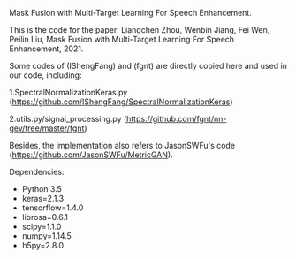 Mask Fusion with Multi-Target Learning For Speech Enhancement.

This is the code for the paper: Liangchen Zhou, Wenbin Jiang, Fei Wen, Peilin Liu, Mask Fusion with Multi-Target Learning For Speech Enhancement, 2021.

Some codes of (IShengFang) and (fgnt) are directly copied here and used in our code, including:

1.SpectralNormalizationKeras.py (https://github.com/IShengFang/SpectralNormalizationKeras)

2.utils.py/signal_processing.py (https://github.com/fgnt/nn-gev/tree/master/fgnt)

Besides, the implementation also refers to JasonSWFu's code (https://github.com/JasonSWFu/MetricGAN).
 
Dependencies:
* Python 3.5
* keras=2.1.3
* tensorflow=1.4.0
* librosa=0.6.1
* scipy=1.1.0
* numpy=1.14.5
* h5py=2.8.0


